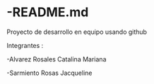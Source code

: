 # -README.md
Proyecto de desarrollo en equipo usando github

Integrantes :

-Alvarez Rosales Catalina Mariana

-Sarmiento Rosas Jacqueline 
